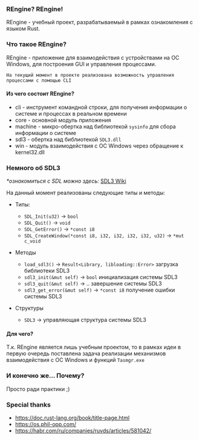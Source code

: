 ### REngine? REngine!

REngine - учебный проект, разрабатываемый в рамках ознакомления с языком Rust.

### Что такое REngine?

REngine - приложение для взаимодействия с устройствами на ОС Windows, для построения GUI и управления процессами.

`На текущий момент в проекте реализована возможность управления процессами с помощью CLI`

#### Из чего состоит REngine?

- cli - инструмент командной строки, для получения информации о системе и процессах в реальном времени
- core - основной модуль приложения
- machine - микро-обертка над библиотекой `sysinfo` для сбора информации о системе
- sdl3 - обертка над библиотекой `SDL3.dll`
- win - модуль взаимодействия с ОС Windows через обращение к kernel32.dll

### Немного об SDL3

*\*ознакомиться с SDL можно здесь:* [SDL3 Wiki](https://wiki.libsdl.org/SDL3/FrontPage)

На данный момент реализованы следующие типы и методы:

- Типы:
	- `SDL_Init(u32)` -> `bool`
	- `SDL_Quit()` -> `void`
	- `SDL_GetError()` -> `*const i8`
	- `SDL_CreateWindow(*const i8, i32, i32, i32, i32, u32)` -> `*mut c_void`

- Методы
	- `load_sdl3()` -> `Result<Library, libloading::Error>` загрузка библиотеки SDL3
	- `sdl3_init(&mut self)` -> `bool` инициализация системы SDL3
	- `sdl3_quit(&mut self)` -> .. завершение системы SDL3
	- `sdl3_get_error(&mut self)` -> `*const i8` получение ошибки системы SDL3

- Структуры
	- `SDL3` -> управляющая структура системы SDL3

#### Для чего?

Т.к. REngine является лишь учебным проектом, то в рамках идеи в первую очередь поставлена задача реализации механизмов взаимодействия с ОС Windows и функций `Tasmgr.exe`

### И конечно же... Почему?

Просто ради практики ;)

### Special thanks

- https://doc.rust-lang.org/book/title-page.html
- https://os.phil-opp.com/
- https://habr.com/ru/companies/ruvds/articles/581042/
